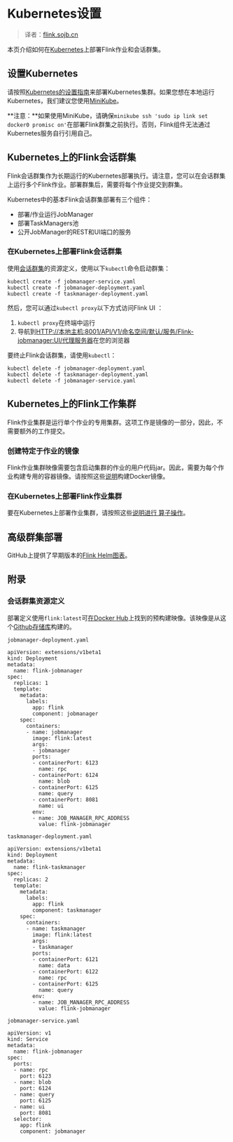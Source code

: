 

# Kubernetes设置

> 译者：[flink.sojb.cn](https://flink.sojb.cn/)


本页介绍如何在[Kubernetes](https://kubernetes.io)上部署Flink作业和会话群集。

## 设置Kubernetes

请按照[Kubernetes的设置指南](https://kubernetes.io/docs/setup/)来部署Kubernetes集群。如果您想在本地运行Kubernetes，我们建议您使用[MiniKube](https://kubernetes.io/docs/setup/minikube/)。

**注意：**如果使用MiniKube，请确保`minikube ssh 'sudo ip link set docker0 promisc on'`在部署Flink群集之前执行。否则，Flink组件无法通过Kubernetes服务自行引用自己。

## Kubernetes上的Flink会话群集

Flink会话群集作为长期运行的Kubernetes部署执行。请注意，您可以在会话群集上运行多个Flink作业。部署群集后，需要将每个作业提交到群集。

Kubernetes中的基本Flink会话群集部署有三个组件：

*   部署/作业运行JobManager
*   部署TaskManagers池
*   公开JobManager的REST和UI端口的服务

### 在Kubernetes上部署Flink会话群集

使用[会话群集](#session-cluster-resource-definitions)的资源定义，使用以下`kubectl`命令启动群集：

```
kubectl create -f jobmanager-service.yaml
kubectl create -f jobmanager-deployment.yaml
kubectl create -f taskmanager-deployment.yaml 
```

然后，您可以通过`kubectl proxy`以下方式访问Flink UI ：

1.  `kubectl proxy`在终端中运行
2.  导航到[HTTP://本地主机:8001/API/V1/命名空间/默认/服务/Flink-jobmanager:UI/代理服务器](#)在您的浏览器

要终止Flink会话群集，请使用`kubectl`：

```
kubectl delete -f jobmanager-deployment.yaml
kubectl delete -f taskmanager-deployment.yaml
kubectl delete -f jobmanager-service.yaml 
```

## Kubernetes上的Flink工作集群

Flink作业集群是运行单个作业的专用集群。这项工作是镜像的一部分，因此，不需要额外的工作提交。

### 创建特定于作业的镜像

Flink作业集群映像需要包含启动集群的作业的用户代码jar。因此，需要为每个作业构建专用的容器镜像。请按照这些[说明](https://github.com/apache/flink/blob/master/flink-container/docker/README.md)构建Docker镜像。

### 在Kubernetes上部署Flink作业集群

要在Kubernetes上部署作业集群，请按照这些[说明进行 算子操作](https://github.com/apache/flink/blob/master/flink-container/kubernetes/README.md#deploy-flink-job-cluster)。

## 高级群集部署

GitHub上提供了早期版本的[Flink Helm图表](https://github.com/docker-flink/examples)。

## 附录

### 会话群集资源定义

部署定义使用`flink:latest`可[在Docker Hub](https://hub.docker.com/r/_/flink/)上找到的预构建映像。该映像是从这个[Github存储库](https://github.com/docker-flink/docker-flink)构建的。

`jobmanager-deployment.yaml`



```
apiVersion: extensions/v1beta1
kind: Deployment
metadata:
  name: flink-jobmanager
spec:
  replicas: 1
  template:
    metadata:
      labels:
        app: flink
        component: jobmanager
    spec:
      containers:
      - name: jobmanager
        image: flink:latest
        args:
        - jobmanager
        ports:
        - containerPort: 6123
          name: rpc
        - containerPort: 6124
          name: blob
        - containerPort: 6125
          name: query
        - containerPort: 8081
          name: ui
        env:
        - name: JOB_MANAGER_RPC_ADDRESS
          value: flink-jobmanager
```



`taskmanager-deployment.yaml`



```
apiVersion: extensions/v1beta1
kind: Deployment
metadata:
  name: flink-taskmanager
spec:
  replicas: 2
  template:
    metadata:
      labels:
        app: flink
        component: taskmanager
    spec:
      containers:
      - name: taskmanager
        image: flink:latest
        args:
        - taskmanager
        ports:
        - containerPort: 6121
          name: data
        - containerPort: 6122
          name: rpc
        - containerPort: 6125
          name: query
        env:
        - name: JOB_MANAGER_RPC_ADDRESS
          value: flink-jobmanager
```



`jobmanager-service.yaml`



```
apiVersion: v1
kind: Service
metadata:
  name: flink-jobmanager
spec:
  ports:
  - name: rpc
    port: 6123
  - name: blob
    port: 6124
  - name: query
    port: 6125
  - name: ui
    port: 8081
  selector:
    app: flink
    component: jobmanager
```



